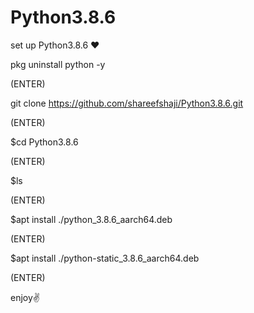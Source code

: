 # Python3.8.6
set up Python3.8.6 ❤

pkg uninstall python -y

(ENTER)

git clone https://github.com/shareefshaji/Python3.8.6.git

(ENTER)

$cd Python3.8.6

(ENTER)

$ls

(ENTER)

$apt install ./python_3.8.6_aarch64.deb

(ENTER)

$apt install ./python-static_3.8.6_aarch64.deb

(ENTER)


enjoy✌
